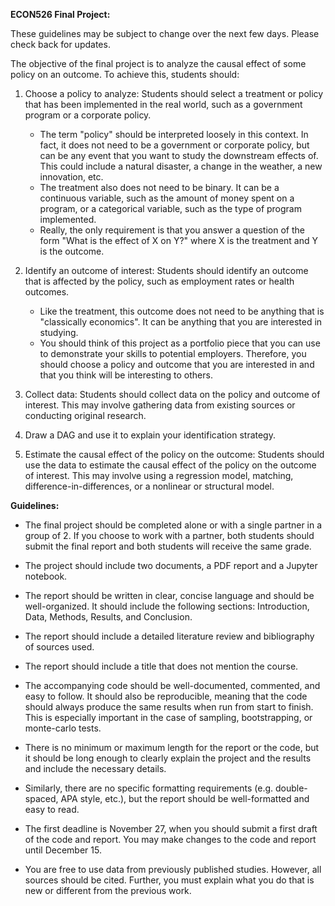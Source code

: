 **ECON526 Final Project:**

These guidelines may be subject to change over the next few days. Please check back for updates.

The objective of the final project is to analyze the causal effect of some policy on an outcome. To achieve this, students should:

1. Choose a policy to analyze: Students should select a treatment or policy that has been implemented in the real world, such as a government program or a corporate policy.
   - The term "policy" should be interpreted loosely in this context. In fact, it does not need to be a government or corporate policy, but can be any event that you want to study the downstream effects of. This could include a natural disaster, a change in the weather, a new innovation, etc.
   - The treatment also does not need to be binary. It can be a continuous variable, such as the amount of money spent on a program, or a categorical variable, such as the type of program implemented.
   - Really, the only requirement is that you answer a question of the form "What is the effect of X on Y?" where X is the treatment and Y is the outcome.

2. Identify an outcome of interest: Students should identify an outcome that is affected by the policy, such as employment rates or health outcomes.
   - Like the treatment, this outcome does not need to be anything that is "classically economics". It can be anything that you are interested in studying.
   - You should think of this project as a portfolio piece that you can use to demonstrate your skills to potential employers. Therefore, you should choose a policy and outcome that you are interested in and that you think will be interesting to others.

3. Collect data: Students should collect data on the policy and outcome of interest. This may involve gathering data from existing sources or conducting original research.

4. Draw a DAG and use it to explain your identification strategy.

5. Estimate the causal effect of the policy on the outcome: Students should use the data to estimate the causal effect of the policy on the outcome of interest. This may involve using a regression model, matching, difference-in-differences, or a nonlinear or structural model.

**Guidelines:**

- The final project should be completed alone or with a single partner in a group of 2. If you choose to work with a partner, both students should submit the final report and both students will receive the same grade.

- The project should include two documents, a PDF report and a Jupyter notebook.

- The report should be written in clear, concise language and should be well-organized. It should include the following sections: Introduction, Data, Methods, Results, and Conclusion.

- The report should include a detailed literature review and bibliography of sources used.

- The report should include a title that does not mention the course.

- The accompanying code should be well-documented, commented, and easy to follow. It should also be reproducible, meaning that the code should always produce the same results when run from start to finish. This is especially important in the case of sampling, bootstrapping, or monte-carlo tests.

- There is no minimum or maximum length for the report or the code, but it should be long enough to clearly explain the project and the results and include the necessary details.

- Similarly, there are no specific formatting requirements (e.g. double-spaced, APA style, etc.), but the report should be well-formatted and easy to read.

- The first deadline is November 27, when you should submit a first draft of the code and report. You may make changes to the code and report until December 15.

- You are free to use data from previously published studies. However, all sources should be cited. Further, you must explain what you do that is new or different from the previous work.
